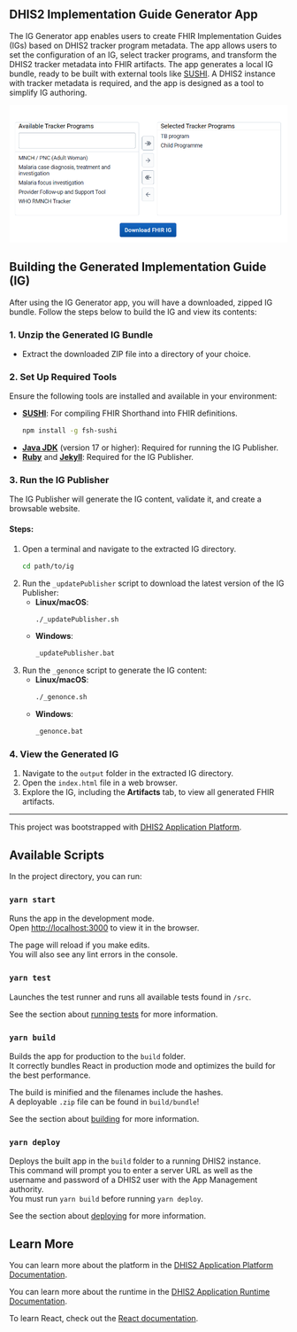## DHIS2 Implementation Guide Generator App
The IG Generator app enables users to create FHIR Implementation Guides (IGs) based on DHIS2 tracker program metadata. The app allows users to set the configuration of an IG, select tracker programs, and transform the DHIS2 tracker metadata into FHIR artifacts. The app generates a local IG bundle, ready to be built with external tools like [SUSHI](https://github.com/FHIR/sushi). A DHIS2 instance with tracker metadata is required, and the app is designed as a tool to simplify IG authoring.

![Tracker Program Selector](public/images/overview.png)

## Building the Generated Implementation Guide (IG)

After using the IG Generator app, you will have a downloaded, zipped IG bundle. Follow the steps below to build the IG and view its contents:

### 1. **Unzip the Generated IG Bundle**
- Extract the downloaded ZIP file into a directory of your choice.

### 2. **Set Up Required Tools**
Ensure the following tools are installed and available in your environment:
- **[SUSHI](https://github.com/FHIR/sushi)**: For compiling FHIR Shorthand into FHIR definitions.
  ```bash
  npm install -g fsh-sushi
  ```
- **[Java JDK](https://www.oracle.com/java/technologies/downloads/)** (version 17 or higher): Required for running the IG Publisher.
- **[Ruby](https://www.ruby-lang.org/en/downloads/)** and **[Jekyll](https://jekyllrb.com/docs/installation/)**: Required for the IG Publisher.

### 3. **Run the IG Publisher**
The IG Publisher will generate the IG content, validate it, and create a browsable website.

#### **Steps:**
1. Open a terminal and navigate to the extracted IG directory.
   ```bash
   cd path/to/ig
   ```
2. Run the `_updatePublisher` script to download the latest version of the IG Publisher:
   - **Linux/macOS**:
     ```bash
     ./_updatePublisher.sh
     ```
   - **Windows**:
     ```cmd
     _updatePublisher.bat
     ```
3. Run the `_genonce` script to generate the IG content:
   - **Linux/macOS**:
     ```bash
     ./_genonce.sh
     ```
   - **Windows**:
     ```cmd
     _genonce.bat
     ```

### 4. **View the Generated IG**
1. Navigate to the `output` folder in the extracted IG directory.
2. Open the `index.html` file in a web browser.
3. Explore the IG, including the **Artifacts** tab, to view all generated FHIR artifacts.

---

This project was bootstrapped with [DHIS2 Application Platform](https://github.com/dhis2/app-platform).

## Available Scripts

In the project directory, you can run:

### `yarn start`

Runs the app in the development mode.<br />
Open [http://localhost:3000](http://localhost:3000) to view it in the browser.

The page will reload if you make edits.<br />
You will also see any lint errors in the console.

### `yarn test`

Launches the test runner and runs all available tests found in `/src`.<br />

See the section about [running tests](https://platform.dhis2.nu/#/scripts/test) for more information.

### `yarn build`

Builds the app for production to the `build` folder.<br />
It correctly bundles React in production mode and optimizes the build for the best performance.

The build is minified and the filenames include the hashes.<br />
A deployable `.zip` file can be found in `build/bundle`!

See the section about [building](https://platform.dhis2.nu/#/scripts/build) for more information.

### `yarn deploy`

Deploys the built app in the `build` folder to a running DHIS2 instance.<br />
This command will prompt you to enter a server URL as well as the username and password of a DHIS2 user with the App Management authority.<br/>
You must run `yarn build` before running `yarn deploy`.<br />

See the section about [deploying](https://platform.dhis2.nu/#/scripts/deploy) for more information.

## Learn More

You can learn more about the platform in the [DHIS2 Application Platform Documentation](https://platform.dhis2.nu/).

You can learn more about the runtime in the [DHIS2 Application Runtime Documentation](https://runtime.dhis2.nu/).

To learn React, check out the [React documentation](https://reactjs.org/).
